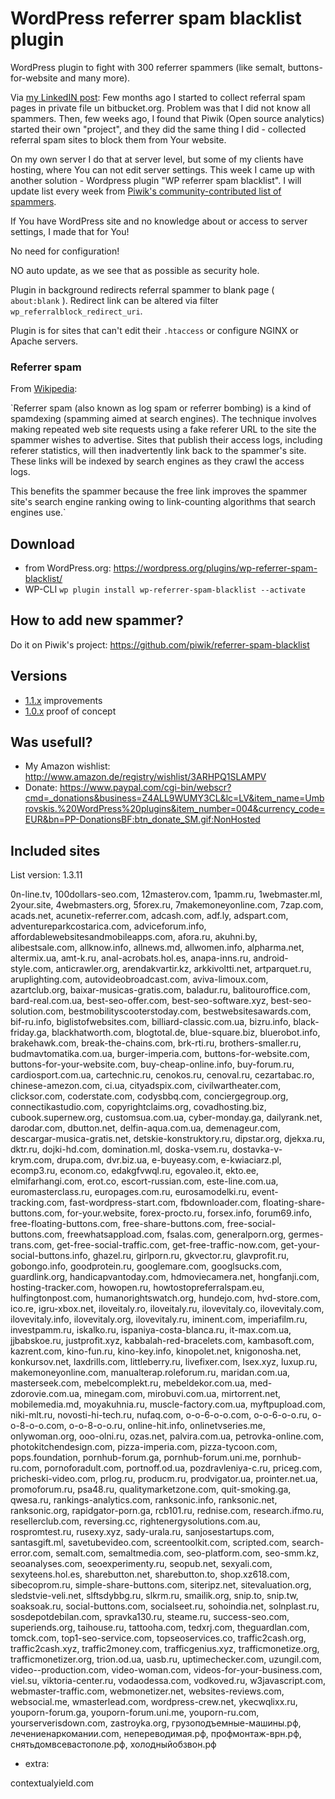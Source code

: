 # WordPress referrer spam blacklist plugin

WordPress plugin to fight with 300 referrer spammers (like semalt, buttons-for-website and many more).

Via [my LinkedIN post](http://go.mediabox.lv/1LbSuKq): Few months ago I started to collect referral spam pages in private file un bitbucket.org. Problem was that I did not know all spammers. Then, few weeks ago, I found that Piwik (Open source analytics) started their own "project", and they did the same thing I did - collected referral spam sites to block them from Your website.

On my own server I do that at server level, but some of my clients have hosting, where You can not edit server settings. This week I came up with another solution - Wordpress plugin "WP referrer spam blacklist". I will update list every week from [Piwik's community-contributed list of spammers](https://github.com/piwik/referrer-spam-blacklist).

If You have WordPress site and no knowledge about or access to server settings, I made that for You!

No need for configuration! 

NO auto update, as we see that as possible as security hole.

Plugin in background redirects referral spammer to blank page ( `about:blank` ). Redirect link can be altered via filter `wp_referralblock_redirect_uri`. 

Plugin is for sites that can't edit their `.htaccess` or configure NGINX or Apache servers.

### Referrer spam

From [Wikipedia](https://en.wikipedia.org/wiki/Referer_spam): 

`Referrer spam (also known as log spam or referrer 
bombing) is a kind of spamdexing (spamming aimed 
at search engines). The technique involves making 
repeated web site requests using a fake referer URL 
to the site the spammer wishes to advertise. Sites that 
publish their access logs, including referer statistics, 
will then inadvertently link back to the spammer's site. 
These links will be indexed by search engines 
as they crawl the access logs. 

This benefits the spammer because the free link improves 
the spammer site's search engine ranking owing 
to link-counting algorithms that search engines use.`

## Download

* from WordPress.org: https://wordpress.org/plugins/wp-referrer-spam-blacklist/ 
* WP-CLI ```wp plugin install wp-referrer-spam-blacklist --activate``` 

## How to add new spammer?

Do it on Piwik's project: https://github.com/piwik/referrer-spam-blacklist 

## Versions
 
* [1.1.x](https://github.com/rolandinsh/wp_referrer_spam_blacklist/milestones/1.1) improvements
* [1.0.x](https://github.com/rolandinsh/wp_referrer_spam_blacklist/milestones/1.0) proof of concept

## Was usefull?

* My Amazon wishlist: http://www.amazon.de/registry/wishlist/3ARHPQ1SLAMPV
* Donate: https://www.paypal.com/cgi-bin/webscr?cmd=_donations&business=Z4ALL9WUMY3CL&lc=LV&item_name=Umbrovskis.%20WordPress%20plugins&item_number=004&currency_code=EUR&bn=PP-DonationsBF:btn_donate_SM.gif:NonHosted 

## Included sites

List version: 1.3.11

0n-line.tv, 100dollars-seo.com, 12masterov.com, 1pamm.ru, 1webmaster.ml, 2your.site, 4webmasters.org, 5forex.ru, 7makemoneyonline.com, 7zap.com, acads.net, acunetix-referrer.com, adcash.com, adf.ly, adspart.com, adventureparkcostarica.com, adviceforum.info, affordablewebsitesandmobileapps.com, afora.ru, akuhni.by, alibestsale.com, allknow.info, allnews.md, allwomen.info, alpharma.net, altermix.ua, amt-k.ru, anal-acrobats.hol.es, anapa-inns.ru, android-style.com, anticrawler.org, arendakvartir.kz, arkkivoltti.net, artparquet.ru, aruplighting.com, autovideobroadcast.com, aviva-limoux.com, azartclub.org, baixar-musicas-gratis.com, baladur.ru, balitouroffice.com, bard-real.com.ua, best-seo-offer.com, best-seo-software.xyz, best-seo-solution.com, bestmobilityscooterstoday.com, bestwebsitesawards.com, bif-ru.info, biglistofwebsites.com, billiard-classic.com.ua, bizru.info, black-friday.ga, blackhatworth.com, blogtotal.de, blue-square.biz, bluerobot.info, brakehawk.com, break-the-chains.com, brk-rti.ru, brothers-smaller.ru, budmavtomatika.com.ua, burger-imperia.com, buttons-for-website.com, buttons-for-your-website.com, buy-cheap-online.info, buy-forum.ru, cardiosport.com.ua, cartechnic.ru, cenokos.ru, cenoval.ru, cezartabac.ro, chinese-amezon.com, ci.ua, cityadspix.com, civilwartheater.com, clicksor.com, coderstate.com, codysbbq.com, conciergegroup.org, connectikastudio.com, copyrightclaims.org, covadhosting.biz, cubook.supernew.org, customsua.com.ua, cyber-monday.ga, dailyrank.net, darodar.com, dbutton.net, delfin-aqua.com.ua, demenageur.com, descargar-musica-gratis.net, detskie-konstruktory.ru, dipstar.org, djekxa.ru, dktr.ru, dojki-hd.com, domination.ml, doska-vsem.ru, dostavka-v-krym.com, drupa.com, dvr.biz.ua, e-buyeasy.com, e-kwiaciarz.pl, ecomp3.ru, econom.co, edakgfvwql.ru, egovaleo.it, ekto.ee, elmifarhangi.com, erot.co, escort-russian.com, este-line.com.ua, euromasterclass.ru, europages.com.ru, eurosamodelki.ru, event-tracking.com, fast-wordpress-start.com, fbdownloader.com, floating-share-buttons.com, for-your.website, forex-procto.ru, forsex.info, forum69.info, free-floating-buttons.com, free-share-buttons.com, free-social-buttons.com, freewhatsappload.com, fsalas.com, generalporn.org, germes-trans.com, get-free-social-traffic.com, get-free-traffic-now.com, get-your-social-buttons.info, ghazel.ru, girlporn.ru, gkvector.ru, glavprofit.ru, gobongo.info, goodprotein.ru, googlemare.com, googlsucks.com, guardlink.org, handicapvantoday.com, hdmoviecamera.net, hongfanji.com, hosting-tracker.com, howopen.ru, howtostopreferralspam.eu, hulfingtonpost.com, humanorightswatch.org, hundejo.com, hvd-store.com, ico.re, igru-xbox.net, iloveitaly.ro, iloveitaly.ru, ilovevitaly.co, ilovevitaly.com, ilovevitaly.info, ilovevitaly.org, ilovevitaly.ru, iminent.com, imperiafilm.ru, investpamm.ru, iskalko.ru, ispaniya-costa-blanca.ru, it-max.com.ua, jjbabskoe.ru, justprofit.xyz, kabbalah-red-bracelets.com, kambasoft.com, kazrent.com, kino-fun.ru, kino-key.info, kinopolet.net, knigonosha.net, konkursov.net, laxdrills.com, littleberry.ru, livefixer.com, lsex.xyz, luxup.ru, makemoneyonline.com, manualterap.roleforum.ru, maridan.com.ua, masterseek.com, mebelcomplekt.ru, mebeldekor.com.ua, med-zdorovie.com.ua, minegam.com, mirobuvi.com.ua, mirtorrent.net, mobilemedia.md, moyakuhnia.ru, muscle-factory.com.ua, myftpupload.com, niki-mlt.ru, novosti-hi-tech.ru, nufaq.com, o-o-6-o-o.com, o-o-6-o-o.ru, o-o-8-o-o.com, o-o-8-o-o.ru, online-hit.info, onlinetvseries.me, onlywoman.org, ooo-olni.ru, ozas.net, palvira.com.ua, petrovka-online.com, photokitchendesign.com, pizza-imperia.com, pizza-tycoon.com, pops.foundation, pornhub-forum.ga, pornhub-forum.uni.me, pornhub-ru.com, pornoforadult.com, portnoff.od.ua, pozdravleniya-c.ru, priceg.com, pricheski-video.com, prlog.ru, producm.ru, prodvigator.ua, prointer.net.ua, promoforum.ru, psa48.ru, qualitymarketzone.com, quit-smoking.ga, qwesa.ru, rankings-analytics.com, ranksonic.info, ranksonic.net, ranksonic.org, rapidgator-porn.ga, rcb101.ru, rednise.com, research.ifmo.ru, resellerclub.com, reversing.cc, rightenergysolutions.com.au, rospromtest.ru, rusexy.xyz, sady-urala.ru, sanjosestartups.com, santasgift.ml, savetubevideo.com, screentoolkit.com, scripted.com, search-error.com, semalt.com, semaltmedia.com, seo-platform.com, seo-smm.kz, seoanalyses.com, seoexperimenty.ru, seopub.net, sexyali.com, sexyteens.hol.es, sharebutton.net, sharebutton.to, shop.xz618.com, sibecoprom.ru, simple-share-buttons.com, siteripz.net, sitevaluation.org, sledstvie-veli.net, slftsdybbg.ru, slkrm.ru, smailik.org, snip.to, snip.tw, soaksoak.ru, social-buttons.com, socialseet.ru, sohoindia.net, solnplast.ru, sosdepotdebilan.com, spravka130.ru, steame.ru, success-seo.com, superiends.org, taihouse.ru, tattooha.com, tedxrj.com, theguardlan.com, tomck.com, top1-seo-service.com, topseoservices.co, traffic2cash.org, traffic2cash.xyz, traffic2money.com, trafficgenius.xyz, trafficmonetize.org, trafficmonetizer.org, trion.od.ua, uasb.ru, uptimechecker.com, uzungil.com, video--production.com, video-woman.com, videos-for-your-business.com, viel.su, viktoria-center.ru, vodaodessa.com, vodkoved.ru, w3javascript.com, webmaster-traffic.com, webmonetizer.net, websites-reviews.com, websocial.me, wmasterlead.com, wordpress-crew.net, ykecwqlixx.ru, youporn-forum.ga, youporn-forum.uni.me, youporn-ru.com, yourserverisdown.com, zastroyka.org, грузоподъемные-машины.рф, лечениенаркомании.com, непереводимая.рф, профмонтаж-врн.рф, снятьдомвсевастополе.рф, холодныйобзвон.рф


+ extra:

contextualyield.com 